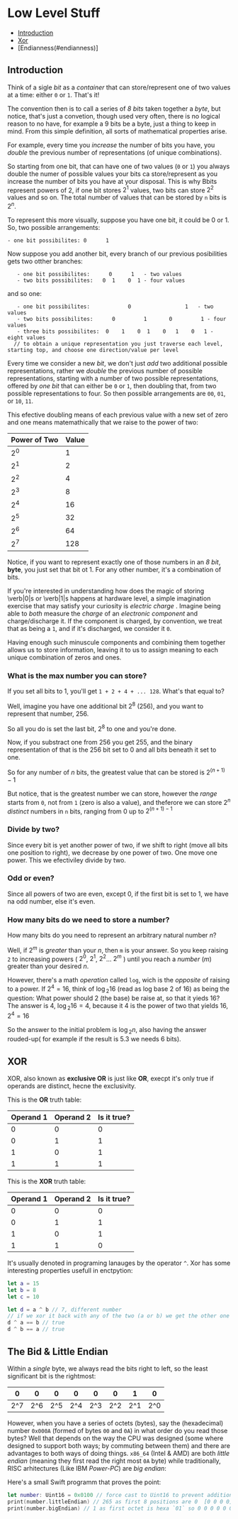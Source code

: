  # Low Level Stuff

* [Introduction](#intro)
* [Xor](#xor)
* [Endianness(#endianness)]

<h2 id="intro">Introduction</h2>

Think of a sigle _bit_ as a _container_ that can store/represent one of two values at a time: either `0` or `1`. That's it!

The convention then is to call a series of _8 bits_ taken together a  _byte_, but notice, that's just a convetion, though used very often, there is no logical reason to no have, for example a 9 bits be a byte, just a thing to keep in mind. From this simple definition, all sorts of mathematical properties arise.

For example,  every time you _increase_ the number of bits you have, you _double_ the previous number of representations (of unique combinations). 

So starting from one bit, that can have one of two values (`0` or `1`) you always double the numer of possible values your bits ca store/represent as you increase the number of bits you have at your disposal.
This is why Bbits represent powers of 2, if one bit stores $2^1$ values, two bits can store $2^2$ values and so on. The total number of values that can be stored by `n` bits is  $2^n$.


To represent this more visually, suppose you have one bit, it could be 0 or 1. So, two possible arrangements:

```
- one bit possibilites: 0      1
```
 Now suppose you add another bit, every branch of our previous posibilities gets two otther branches:
  
```
   - one bit possibilites:      0      1   - two values
   - two bits possibilites:   0  1    0  1 - four values
```
and so one:
```
   - one bit possibilites:            0                 1   - two values
   - two bits possibilites:      0         1       0         1 - four values
   - three bits possibilites:  0    1    0  1    0   1    0   1 - eight values
  // to obtain a unique representation you just traverse each level, starting top, and choose one direction/value per level
```

Every time we consider a new _bit_, we don't just _add_ two additional possible representations, rather we _double_ the previous number of possible representations, starting with a number of two possible representations, offered by _one bit_ that can either be `0` or `1`, then doubling that, from two possible representations to four. So then possible arrangements are `00`, `01`, or `10`, `11`.


This efective doubling means of each previous value with a new set of zero and one means matemathically that we raise to the power of two:

| Power of Two| Value         |
| ------------ | --- |
| 2<sup>0</sup>|1 |
| 2<sup>1</sup>|2 |
| 2<sup>2</sup>|4 |
| 2<sup>3</sup>|8 |
| 2<sup>4</sup>|16 |
| 2<sup>5</sup>|32 |
| 2<sup>6</sup>|64 |
| 2<sup>7</sup>|128 |



Notice, if you want to represent exactly one of those numbers in an *8 bit*, **byte**, you just set that bit ot 1. For any other number, it's a combination of bits.


If you're interested in understanding how does the magic of storing \verb|0|s or \verb|1|s happens at hardware level, a simple imagination exercise that may satisfy your curiosity is _electric charge_ . Imagine being able to _both_ measure the _charge_ of an _electronic component_ and charge/discharge it. If the component is charged, by convention, we treat that as being a `1`, and if it's discharged, we consider it `0`.

Having enough such minuscule components and combining them together allows us to store information, leaving it to us to assign meaning to each unique combination of zeros and ones.

### What is the max number you can store?

If you set all bits to 1, you'll get `1 + 2 + 4 + ... 128`. What's that equal to?

Well, imagine you have one additional bit  $2^8$ (256), and you want to represent that number, 256.

So all you do is set the last bit, 2<sup>8</sup> to one and you're done.

Now, if you substract one from 256 you get 255, and the binary representation of that is the 256 bit set to 0 and all bits beneath it set to one.

So for any number of _n_ bits, the greatest value that can be stored is $2^{(n+1)}-1$

But notice, that is the greatest number we can store, however the _range_ starts from `0`, not from `1` (zero is also a value), and theferore we can store $2^n$ _distinct_ numbers in `n` bits, ranging from 0 up to $2^{(n+1)-1}$


### Divide by two?

Since every bit is yet another power of two, if we shift to right (move all bits one position to right), we decrease by one power of two. One move one power.
This we efectiviley divide by two.


### Odd or even?

Since all powers of two are even, except 0, if the first bit is set to 1, we have na odd number, else it's even.


### How many bits do we need to store a number?

How many bits do you need to represent an arbitrary natural number _n_?

Well, if $2^m$ is _greater_ than your _n_, then `m` is your answer. So you keep raising `2` to increasing powers ( $2^0$, $2^1$, $2^2$... $2^m$ ) until you reach a _number_ (_m_) greater than your desired _n_.

However, there's a math _operation_ called `log`, wich is the _opposite_ of raising to a power. If $2^4=16$, think of $\log{_2}{16}$ (read as log base 2 of 16) as being the question: What power should  $2$ (the base) be raise at, so that it yieds $16$? The  answer is $4$,  $\log{_2}{16}=4$, because it 4 is the power of two that yields 16, $2^4=16$

So the answer to the initial problem is $\log{_2}{n}$, also having the answer rouded-up( for example if the result is $5.3$ we needs $6$ bits).


<h2 id="xor">XOR</h2>

XOR, also known as **exclusive OR** is just like **OR**, execpt it's only true if operands are distinct, hecne the exclusivity.


This is the **OR** truth table:

| Operand 1| Operand 2 | Is it true?|
| ------------ | --- |------|
| 0|0 |0 |
| 0|1 |1 |
| 1|0 |1 |
| 1|1 |1 |


This is the **XOR** truth table:

| Operand 1| Operand 2 | Is it true?|
| ------------ | --- |------|
| 0|0 |0 |
| 0|1 |1 |
| 1|0 |1 |
| 1|1 |0 |

 It's usually denoted in programing lanauges by the operator `^`. Xor has some interesting properties usefull in enctpytion:
 
 ```swift
let a = 15
let b = 8
let c = 10

let d = a ^ b // 7, different number
// if we xor it back with any of the two (a or b) we get the other one back:
d ^ a == b // true
d ^ b == a // true
 ```




<h2 id="endianness">The Bid & Little Endian</h2>

Within a _single_ byte, we always read the bits right to left, so the least significant bit is the rightmost:

|0|0|0|0|0|0|1|0|
|-|-|-|-|-|-|-|-|
|2^7|2^6|2^5|2^4|2^3|2^2|2^1|2^0|

However, when you have a series of octets (bytes), say the (hexadecimal) number `0x000A` (formed of bytes `00` and `0A`) in what order do you read those bytes?
Well that depends on the way the CPU was designed (some where designed to support both ways; by commuting between them) and there are advantages to both ways of doing things.
`x86_64` (Intel & AMD) are both _little endian_ (meaning they first read the right most `0A` byte) while traditionally, RISC arhitectures (Like IBM _Power-PC_) are _big endian_:

Here's a small Swift programm that proves the point:

```Swift
let number: Uint16 = 0x0100 // force cast to Uint16 to prevent additional filling with bytes that would have been caused by a 32bit value
print(number.littleEndian) // 265 as first 8 positions are 0  [0 0 0 0] <- first hexa 0 (a hexa letter is 4 bits)  [0 0 0 0] <- second hexa 0; ergo the first bit to be 1 is 2^8
print(number.bigEndian) // 1 as first octet is hexa `01` so 0 0 0 0 0 0 0 1 
```
